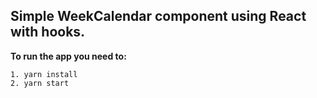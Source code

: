## Simple WeekCalendar component using React with hooks.

**To run the app you need to:**
```
1. yarn install
2. yarn start
```
